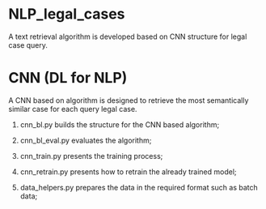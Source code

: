 # NLP_legal_cases
A text retrieval algorithm is developed based on CNN structure for legal case query.
# CNN (DL for NLP)
A CNN based on algorithm is designed to retrieve the most semantically similar case for each query legal case.
1. cnn_bl.py builds the structure for the CNN based algorithm;
2. cnn_bl_eval.py evaluates the algorithm;
3. cnn_train.py presents the training process;

4. cnn_retrain.py presents how to retrain the already trained model;
5. data_helpers.py prepares the data in the required format such as batch data;

